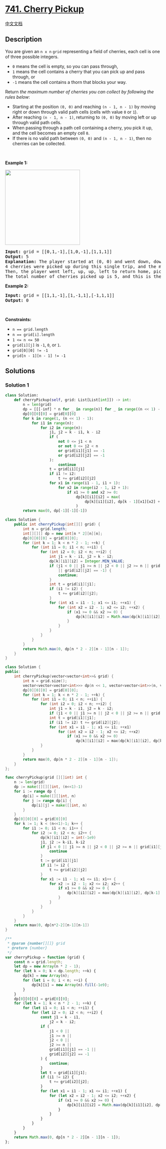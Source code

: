 # [741. Cherry Pickup](https://leetcode.com/problems/cherry-pickup)

[中文文档](/solution/0700-0799/0741.Cherry%20Pickup/README.md)

## Description

<p>You are given an <code>n x n</code> <code>grid</code> representing a field of cherries, each cell is one of three possible integers.</p>

<ul>
	<li><code>0</code> means the cell is empty, so you can pass through,</li>
	<li><code>1</code> means the cell contains a cherry that you can pick up and pass through, or</li>
	<li><code>-1</code> means the cell contains a thorn that blocks your way.</li>
</ul>

<p>Return <em>the maximum number of cherries you can collect by following the rules below</em>:</p>

<ul>
	<li>Starting at the position <code>(0, 0)</code> and reaching <code>(n - 1, n - 1)</code> by moving right or down through valid path cells (cells with value <code>0</code> or <code>1</code>).</li>
	<li>After reaching <code>(n - 1, n - 1)</code>, returning to <code>(0, 0)</code> by moving left or up through valid path cells.</li>
	<li>When passing through a path cell containing a cherry, you pick it up, and the cell becomes an empty cell <code>0</code>.</li>
	<li>If there is no valid path between <code>(0, 0)</code> and <code>(n - 1, n - 1)</code>, then no cherries can be collected.</li>
</ul>

<p>&nbsp;</p>
<p><strong class="example">Example 1:</strong></p>
<img alt="" src="https://fastly.jsdelivr.net/gh/doocs/leetcode@main/solution/0700-0799/0741.Cherry%20Pickup/images/grid.jpg" style="width: 242px; height: 242px;" />
<pre>
<strong>Input:</strong> grid = [[0,1,-1],[1,0,-1],[1,1,1]]
<strong>Output:</strong> 5
<strong>Explanation:</strong> The player started at (0, 0) and went down, down, right right to reach (2, 2).
4 cherries were picked up during this single trip, and the matrix becomes [[0,1,-1],[0,0,-1],[0,0,0]].
Then, the player went left, up, up, left to return home, picking up one more cherry.
The total number of cherries picked up is 5, and this is the maximum possible.
</pre>

<p><strong class="example">Example 2:</strong></p>

<pre>
<strong>Input:</strong> grid = [[1,1,-1],[1,-1,1],[-1,1,1]]
<strong>Output:</strong> 0
</pre>

<p>&nbsp;</p>
<p><strong>Constraints:</strong></p>

<ul>
	<li><code>n == grid.length</code></li>
	<li><code>n == grid[i].length</code></li>
	<li><code>1 &lt;= n &lt;= 50</code></li>
	<li><code>grid[i][j]</code> is <code>-1</code>, <code>0</code>, or <code>1</code>.</li>
	<li><code>grid[0][0] != -1</code></li>
	<li><code>grid[n - 1][n - 1] != -1</code></li>
</ul>

## Solutions

### Solution 1

<!-- tabs:start -->

```python
class Solution:
    def cherryPickup(self, grid: List[List[int]]) -> int:
        n = len(grid)
        dp = [[[-inf] * n for _ in range(n)] for _ in range((n << 1) - 1)]
        dp[0][0][0] = grid[0][0]
        for k in range(1, (n << 1) - 1):
            for i1 in range(n):
                for i2 in range(n):
                    j1, j2 = k - i1, k - i2
                    if (
                        not 0 <= j1 < n
                        or not 0 <= j2 < n
                        or grid[i1][j1] == -1
                        or grid[i2][j2] == -1
                    ):
                        continue
                    t = grid[i1][j1]
                    if i1 != i2:
                        t += grid[i2][j2]
                    for x1 in range(i1 - 1, i1 + 1):
                        for x2 in range(i2 - 1, i2 + 1):
                            if x1 >= 0 and x2 >= 0:
                                dp[k][i1][i2] = max(
                                    dp[k][i1][i2], dp[k - 1][x1][x2] + t
                                )
        return max(0, dp[-1][-1][-1])
```

```java
class Solution {
    public int cherryPickup(int[][] grid) {
        int n = grid.length;
        int[][][] dp = new int[n * 2][n][n];
        dp[0][0][0] = grid[0][0];
        for (int k = 1; k < n * 2 - 1; ++k) {
            for (int i1 = 0; i1 < n; ++i1) {
                for (int i2 = 0; i2 < n; ++i2) {
                    int j1 = k - i1, j2 = k - i2;
                    dp[k][i1][i2] = Integer.MIN_VALUE;
                    if (j1 < 0 || j1 >= n || j2 < 0 || j2 >= n || grid[i1][j1] == -1
                        || grid[i2][j2] == -1) {
                        continue;
                    }
                    int t = grid[i1][j1];
                    if (i1 != i2) {
                        t += grid[i2][j2];
                    }
                    for (int x1 = i1 - 1; x1 <= i1; ++x1) {
                        for (int x2 = i2 - 1; x2 <= i2; ++x2) {
                            if (x1 >= 0 && x2 >= 0) {
                                dp[k][i1][i2] = Math.max(dp[k][i1][i2], dp[k - 1][x1][x2] + t);
                            }
                        }
                    }
                }
            }
        }
        return Math.max(0, dp[n * 2 - 2][n - 1][n - 1]);
    }
}
```

```cpp
class Solution {
public:
    int cherryPickup(vector<vector<int>>& grid) {
        int n = grid.size();
        vector<vector<vector<int>>> dp(n << 1, vector<vector<int>>(n, vector<int>(n, -1e9)));
        dp[0][0][0] = grid[0][0];
        for (int k = 1; k < n * 2 - 1; ++k) {
            for (int i1 = 0; i1 < n; ++i1) {
                for (int i2 = 0; i2 < n; ++i2) {
                    int j1 = k - i1, j2 = k - i2;
                    if (j1 < 0 || j1 >= n || j2 < 0 || j2 >= n || grid[i1][j1] == -1 || grid[i2][j2] == -1) continue;
                    int t = grid[i1][j1];
                    if (i1 != i2) t += grid[i2][j2];
                    for (int x1 = i1 - 1; x1 <= i1; ++x1)
                        for (int x2 = i2 - 1; x2 <= i2; ++x2)
                            if (x1 >= 0 && x2 >= 0)
                                dp[k][i1][i2] = max(dp[k][i1][i2], dp[k - 1][x1][x2] + t);
                }
            }
        }
        return max(0, dp[n * 2 - 2][n - 1][n - 1]);
    }
};
```

```go
func cherryPickup(grid [][]int) int {
	n := len(grid)
	dp := make([][][]int, (n<<1)-1)
	for i := range dp {
		dp[i] = make([][]int, n)
		for j := range dp[i] {
			dp[i][j] = make([]int, n)
		}
	}
	dp[0][0][0] = grid[0][0]
	for k := 1; k < (n<<1)-1; k++ {
		for i1 := 0; i1 < n; i1++ {
			for i2 := 0; i2 < n; i2++ {
				dp[k][i1][i2] = int(-1e9)
				j1, j2 := k-i1, k-i2
				if j1 < 0 || j1 >= n || j2 < 0 || j2 >= n || grid[i1][j1] == -1 || grid[i2][j2] == -1 {
					continue
				}
				t := grid[i1][j1]
				if i1 != i2 {
					t += grid[i2][j2]
				}
				for x1 := i1 - 1; x1 <= i1; x1++ {
					for x2 := i2 - 1; x2 <= i2; x2++ {
						if x1 >= 0 && x2 >= 0 {
							dp[k][i1][i2] = max(dp[k][i1][i2], dp[k-1][x1][x2]+t)
						}
					}
				}
			}
		}
	}
	return max(0, dp[n*2-2][n-1][n-1])
}
```

```js
/**
 * @param {number[][]} grid
 * @return {number}
 */
var cherryPickup = function (grid) {
    const n = grid.length;
    let dp = new Array(n * 2 - 1);
    for (let k = 0; k < dp.length; ++k) {
        dp[k] = new Array(n);
        for (let i = 0; i < n; ++i) {
            dp[k][i] = new Array(n).fill(-1e9);
        }
    }
    dp[0][0][0] = grid[0][0];
    for (let k = 1; k < n * 2 - 1; ++k) {
        for (let i1 = 0; i1 < n; ++i1) {
            for (let i2 = 0; i2 < n; ++i2) {
                const j1 = k - i1,
                    j2 = k - i2;
                if (
                    j1 < 0 ||
                    j1 >= n ||
                    j2 < 0 ||
                    j2 >= n ||
                    grid[i1][j1] == -1 ||
                    grid[i2][j2] == -1
                ) {
                    continue;
                }
                let t = grid[i1][j1];
                if (i1 != i2) {
                    t += grid[i2][j2];
                }
                for (let x1 = i1 - 1; x1 <= i1; ++x1) {
                    for (let x2 = i2 - 1; x2 <= i2; ++x2) {
                        if (x1 >= 0 && x2 >= 0) {
                            dp[k][i1][i2] = Math.max(dp[k][i1][i2], dp[k - 1][x1][x2] + t);
                        }
                    }
                }
            }
        }
    }
    return Math.max(0, dp[n * 2 - 2][n - 1][n - 1]);
};
```

<!-- tabs:end -->

<!-- end -->
